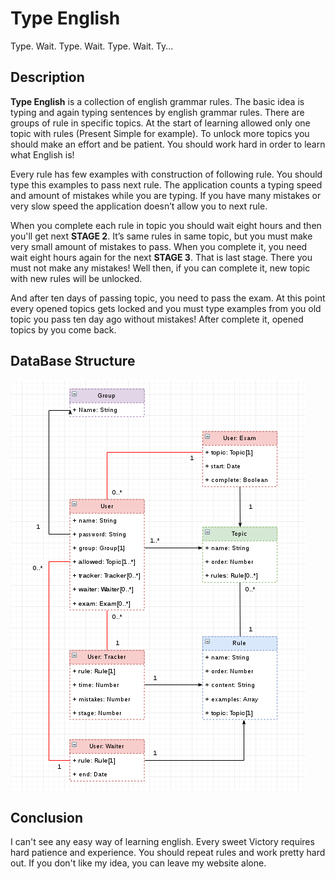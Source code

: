 # Type English

Type. Wait. Type. Wait. Type. Wait. Ty...

## Description

**Type English** is a collection of english grammar rules. The basic idea is typing and again typing sentences by english grammar rules. There are groups of rule in specific topics. At the start of learning allowed only one topic with rules (Present Simple for example). To unlock more topics you should make an effort and be patient. You should work hard in order to learn what English is!

Every rule has few examples with construction of following rule. You should type this examples to pass next rule. The application counts a typing speed and amount of mistakes while you are typing. If you have many mistakes or very slow speed the application doesn’t allow you to next rule.

When you complete each rule in topic you should wait eight hours and then you'll get next **STAGE 2**. It’s same rules in same topic, but you must make very small amount of mistakes to pass. When you complete it, you need wait eight hours again for the next **STAGE 3**. That is last stage. There you must not make any mistakes! Well then, if you can complete it, new topic with new rules will be unlocked.

And after ten days of passing topic, you need to pass the exam. At this point every opened topics gets locked and you must type examples from you old topic you pass ten day ago without mistakes! After complete it, opened topics by you come back.

## DataBase Structure

![Schema](./readme_fig/db.png)

## Conclusion

I can't see any easy way of learning english. Every sweet Victory requires hard patience and experience. You should repeat rules and work pretty hard out. If you don't like my idea, you can leave my website alone.

